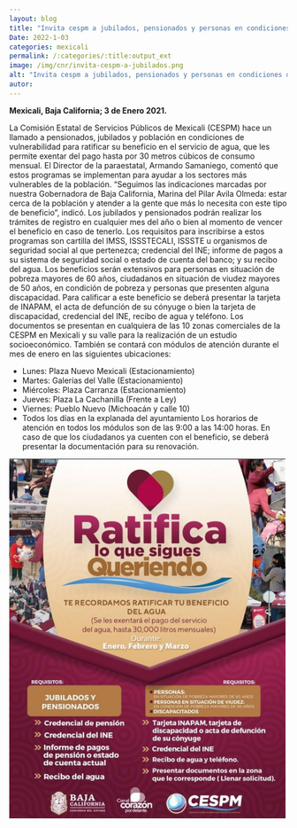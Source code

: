 ```yaml
---
layout: blog
title: "Invita cespm a jubilados, pensionados y personas en condiciones de vulnerabilidad a ratificar el beneficio del servicio de agua"
Date: 2022-1-03
categories: mexicali
permalink: /:categories/:title:output_ext
image: /img/cnr/invita-cespm-a-jubilados.png
alt: "Invita cespm a jubilados, pensionados y personas en condiciones de vulnerabilidad a ratificar el beneficio del servicio de agua"
autor:
---
```


**Mexicali, Baja California; 3 de Enero 2021.** 

La Comisión Estatal de Servicios Públicos de Mexicali (CESPM) hace un llamado a pensionados, jubilados y población en condiciones de vulnerabilidad para ratificar su beneficio en el servicio de agua, que les permite exentar del pago hasta por 30 metros cúbicos de consumo mensual.
El Director de la paraestatal, Armando Samaniego, comentó que estos programas se implementan para ayudar a los sectores más vulnerables de la población.
“Seguimos las indicaciones marcadas por nuestra Gobernadora de Baja California, Marina del Pilar Avila Olmeda: estar cerca de la población y atender a la gente que más lo necesita con este tipo de beneficio”, indicó.
Los jubilados y pensionados podrán realizar los trámites de registro en cualquier mes del año o bien al momento de vencer el beneficio en caso de tenerlo. Los requisitos para inscribirse a estos programas son cartilla del IMSS, ISSSTECALI, ISSSTE u organismos de seguridad social al que pertenezca; credencial del INE; informe de pagos a su sistema de seguridad social o estado de cuenta del banco; y su recibo del agua. 
Los beneficios serán extensivos para personas en situación de pobreza mayores de 60 años, ciudadanos en situación de viudez mayores de 50 años, en condición de pobreza y personas que presenten alguna discapacidad. Para calificar a este beneficio se deberá presentar la tarjeta de INAPAM, el acta de defunción de su cónyuge o bien la tarjeta de discapacidad, credencial del INE, recibo de agua y teléfono.
Los documentos se presentan en cualquiera de las 10 zonas comerciales de la CESPM en Mexicali y su valle para la realización de un estudio socioeconómico. También se contará con módulos de atención durante el mes de enero en las siguientes ubicaciones: 
- Lunes: Plaza Nuevo Mexicali (Estacionamiento)
- Martes: Galerías del Valle (Estacionamiento)
- Miércoles: Plaza Carranza (Estacionamiento)
- Jueves: Plaza La Cachanilla (Frente a Ley)
- Viernes: Pueblo Nuevo (Michoacán y calle 10)
- Todos los días en la explanada del ayuntamiento 
Los horarios de atención en todos los módulos son de las 9:00 a las 14:00 horas. En caso de que los ciudadanos ya cuenten con el beneficio, se deberá presentar la documentación para su renovación.

<div id="carouselExampleSlidesOnly" class="carousel slide" data-ride="carousel">
  <div class="carousel-inner">
    <div class="carousel-item active">
       <img class="d-block w-100" src="/img/cnr/invita-cespm-a-jubilados.png" loading="lazy"  alt="Invita cespm a jubilados, pensionados y personas en condiciones de vulnerabilidad a ratificar el beneficio del servicio de agua">
    </div>
  </div>
</div>